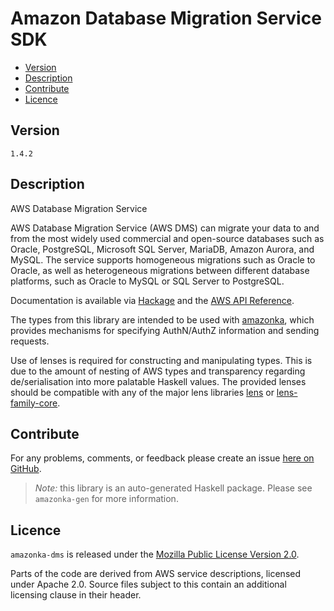 # Amazon Database Migration Service SDK

* [Version](#version)
* [Description](#description)
* [Contribute](#contribute)
* [Licence](#licence)


## Version

`1.4.2`


## Description

AWS Database Migration Service

AWS Database Migration Service (AWS DMS) can migrate your data to and
from the most widely used commercial and open-source databases such as
Oracle, PostgreSQL, Microsoft SQL Server, MariaDB, Amazon Aurora, and
MySQL. The service supports homogeneous migrations such as Oracle to
Oracle, as well as heterogeneous migrations between different database
platforms, such as Oracle to MySQL or SQL Server to PostgreSQL.

Documentation is available via [Hackage](http://hackage.haskell.org/package/amazonka-dms)
and the [AWS API Reference](https://aws.amazon.com/documentation/).

The types from this library are intended to be used with [amazonka](http://hackage.haskell.org/package/amazonka),
which provides mechanisms for specifying AuthN/AuthZ information and sending requests.

Use of lenses is required for constructing and manipulating types.
This is due to the amount of nesting of AWS types and transparency regarding
de/serialisation into more palatable Haskell values.
The provided lenses should be compatible with any of the major lens libraries
[lens](http://hackage.haskell.org/package/lens) or [lens-family-core](http://hackage.haskell.org/package/lens-family-core).

## Contribute

For any problems, comments, or feedback please create an issue [here on GitHub](https://github.com/brendanhay/amazonka/issues).

> _Note:_ this library is an auto-generated Haskell package. Please see `amazonka-gen` for more information.


## Licence

`amazonka-dms` is released under the [Mozilla Public License Version 2.0](http://www.mozilla.org/MPL/).

Parts of the code are derived from AWS service descriptions, licensed under Apache 2.0.
Source files subject to this contain an additional licensing clause in their header.

